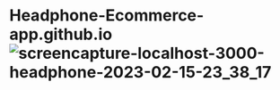 # Headphone-Ecommerce-app.github.io![screencapture-localhost-3000-headphone-2023-02-15-23_38_17](https://user-images.githubusercontent.com/104992828/219115931-35fcf7cf-a278-41b1-b399-ce95e05304aa.png)
